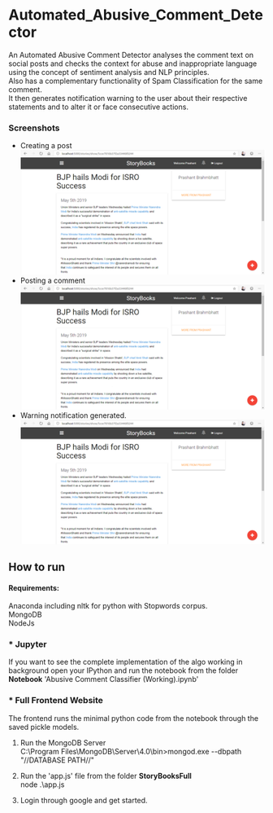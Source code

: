 # Automated_Abusive_Comment_Detector  

An Automated Abusive Comment Detector analyses the comment text on social posts and checks the context for abuse and inappropriate language using the concept of sentiment analysis and NLP principles.  
Also has a complementary functionality of Spam Classification for the same comment.  
It then generates notification warning to the user about their respective statements and to alter it or
face consecutive actions.  

### Screenshots    
* Creating a post  
![sc1](Screenshots/Screenshot01.PNG)  
* Posting a comment  
![sc1](Screenshots/Screenshot01.PNG)  
* Warning notification generated.  
![sc1](Screenshots/Screenshot01.PNG)  



## How to run  
#### Requirements:  
Anaconda including nltk for python with Stopwords corpus.  
MongoDB  
NodeJs  

### * Jupyter  
If you want to see the complete implementation of the algo working in background open your IPython and run the notebook from the folder **Notebook** 'Abusive Comment Classifier (Working).ipynb'

### * Full Frontend Website  
The frontend runs the minimal python code from the notebook through the saved pickle models.  

1) Run the MongoDB Server  
C:\Program Files\MongoDB\Server\4.0\bin>mongod.exe --dbpath "//DATABASE PATH//"  

2) Run the 'app.js' file from the folder **StoryBooksFull**  
node .\app.js     

3) Login through google and get started.  
